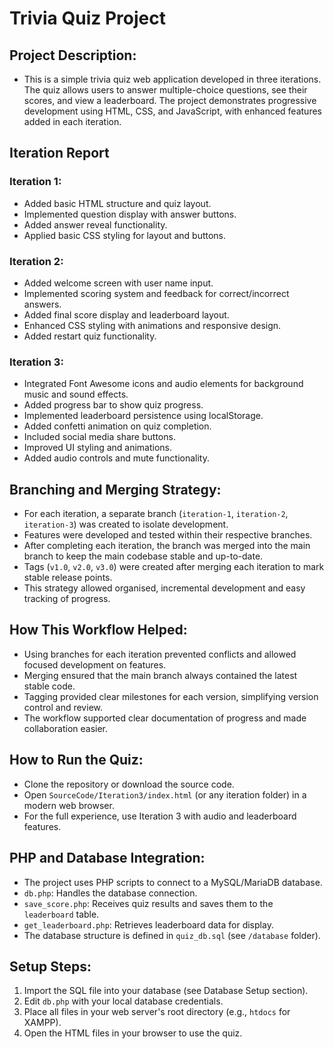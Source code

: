 # Trivia Quiz Project

## Project Description:
- This is a simple trivia quiz web application developed in three iterations. The quiz allows users to answer multiple-choice questions, see their scores, and view a leaderboard. The project demonstrates progressive development using HTML, CSS, and JavaScript, with enhanced features added in each iteration.

## Iteration Report

### Iteration 1:
- Added basic HTML structure and quiz layout.
- Implemented question display with answer buttons.
- Added answer reveal functionality.
- Applied basic CSS styling for layout and buttons.

### Iteration 2:
- Added welcome screen with user name input.
- Implemented scoring system and feedback for correct/incorrect answers.
- Added final score display and leaderboard layout.
- Enhanced CSS styling with animations and responsive design.
- Added restart quiz functionality.

### Iteration 3:
- Integrated Font Awesome icons and audio elements for background music and sound effects.
- Added progress bar to show quiz progress.
- Implemented leaderboard persistence using localStorage.
- Added confetti animation on quiz completion.
- Included social media share buttons.
- Improved UI styling and animations.
- Added audio controls and mute functionality.

## Branching and Merging Strategy:
- For each iteration, a separate branch (`iteration-1`, `iteration-2`, `iteration-3`) was created to isolate development.
- Features were developed and tested within their respective branches.
- After completing each iteration, the branch was merged into the main branch to keep the main codebase stable and up-to-date.
- Tags (`v1.0`, `v2.0`, `v3.0`) were created after merging each iteration to mark stable release points.
- This strategy allowed organised, incremental development and easy tracking of progress.

## How This Workflow Helped:
- Using branches for each iteration prevented conflicts and allowed focused development on features.
- Merging ensured that the main branch always contained the latest stable code.
- Tagging provided clear milestones for each version, simplifying version control and review.
- The workflow supported clear documentation of progress and made collaboration easier.

## How to Run the Quiz:
- Clone the repository or download the source code.
- Open `SourceCode/Iteration3/index.html` (or any iteration folder) in a modern web browser.
- For the full experience, use Iteration 3 with audio and leaderboard features.

## PHP and Database Integration:
- The project uses PHP scripts to connect to a MySQL/MariaDB database.
- `db.php`: Handles the database connection.
- `save_score.php`: Receives quiz results and saves them to the `leaderboard` table.
- `get_leaderboard.php`: Retrieves leaderboard data for display.
- The database structure is defined in `quiz_db.sql` (see `/database` folder).

## Setup Steps:
1. Import the SQL file into your database (see Database Setup section).
2. Edit `db.php` with your local database credentials.
3. Place all files in your web server's root directory (e.g., `htdocs` for XAMPP).
4. Open the HTML files in your browser to use the quiz.
